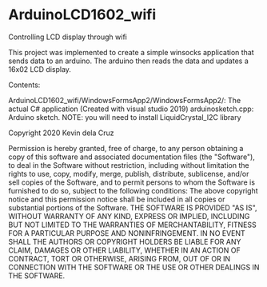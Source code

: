 # ArduinoLCD1602_wifi
Controlling LCD display through wifi

This project was implemented to create a simple winsocks application that sends data to an arduino.
The arduino then reads the data and updates a 16x02 LCD display.

Contents:

ArduinoLCD1602_wifi/WindowsFormsApp2/WindowsFormsApp2/: The actual C# application (Created with visual studio 2019)
arduinosketch.cpp: Arduino sketch. NOTE: you will need to install LiquidCrystal_I2C library

Copyright 2020 Kevin dela Cruz

Permission is hereby granted, free of charge, to any person obtaining a copy of this software and associated documentation files (the "Software"), to deal in the Software without restriction, including without limitation the rights to use, copy, modify, merge, publish, distribute, sublicense, and/or sell copies of the Software, and to permit persons to whom the Software is furnished to do so, subject to the following conditions:
The above copyright notice and this permission notice shall be included in all copies or substantial portions of the Software.
THE SOFTWARE IS PROVIDED "AS IS", WITHOUT WARRANTY OF ANY KIND, EXPRESS OR IMPLIED, INCLUDING BUT NOT LIMITED TO THE WARRANTIES OF MERCHANTABILITY, FITNESS FOR A PARTICULAR PURPOSE AND NONINFRINGEMENT. IN NO EVENT SHALL THE AUTHORS OR COPYRIGHT HOLDERS BE LIABLE FOR ANY CLAIM, DAMAGES OR OTHER LIABILITY, WHETHER IN AN ACTION OF CONTRACT, TORT OR OTHERWISE, ARISING FROM, OUT OF OR IN CONNECTION WITH THE SOFTWARE OR THE USE OR OTHER DEALINGS IN THE SOFTWARE.
